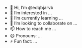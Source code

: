 - 👋 Hi, I’m @edqbjarvb
- 👀 I’m interested in ...
- 🌱 I’m currently learning ...
- 💞️ I’m looking to collaborate on ...
- 📫 How to reach me ...
- 😄 Pronouns: ...
- ⚡ Fun fact: ...

<!---
edqbjarvb/edqbjarvb is a ✨ special ✨ repository because its `README.md` (this file) appears on your GitHub profile.
You can click the Preview link to take a look at your changes.
--->
